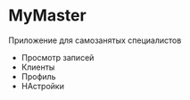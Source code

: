 # MyMaster

<p>
  Приложение для самозанятых специалистов 
</p>

<ul>
 <li>Просмотр записей</li>
 <li>Клиенты</li>
 <li>Профиль</li>
 <li>НАстройки</li>
</ul>
